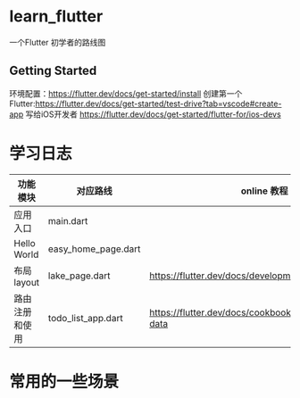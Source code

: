 # learn_flutter

一个Flutter 初学者的路线图

## Getting Started

环境配置：https://flutter.dev/docs/get-started/install
创建第一个Flutter:https://flutter.dev/docs/get-started/test-drive?tab=vscode#create-app
写给iOS开发者 https://flutter.dev/docs/get-started/flutter-for/ios-devs

# 学习日志

|功能模块   |对应路线   | online 教程
|---|---|---|
|  应用入口 |main.dart   | | 
|  Hello World |easy_home_page.dart   |   | 
|  布局layout| lake_page.dart| https://flutter.dev/docs/development/ui/layout/tutorial |
|  路由注册和使用|todo_list_app.dart| https://flutter.dev/docs/cookbook/navigation/passing-data|



# 常用的一些场景





